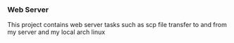 ### Web Server
This project contains web server tasks such as scp file transfer to and from my server and my
local arch linux
